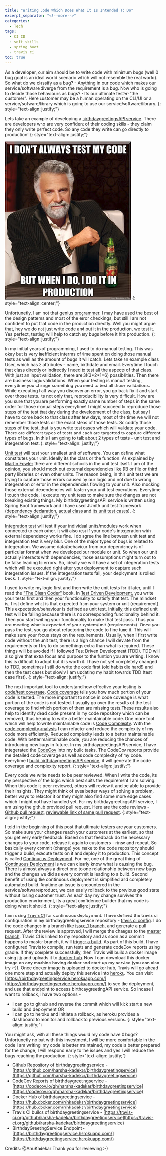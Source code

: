```yaml
---
title: "Writing Code Which Does What It Is Intended To Do"
excerpt_separator: "<!--more-->"
categories:
  - Tech
tags:
  - CI CD
  - soft skills
  - spring boot
  - travis ci
toc: true
---
```

As a developer, our aim should be to write code with minimum bugs (well 0 bug goal is an ideal world scenario which will not resemble the real world). So what do we classify as a bug? - Anything in our code which makes our service/software diverge from the requirement is a bug. Now who is going to decide those behaviours as bugs? - Its our ultimate tester-"the customer". Here customer may be a human operating on the CLI/UI or a service/sofware/library which is going to use our service/software/library. 
{: style="text-align: justify;"}

<!--more-->

Lets take an example of developing a [birthdaygreetingsAPI service](https://codingdojo.org/kata/birthday-greetings/). There are developers who are very confident of their coding skills - they claim they only write perfect code. So any code they write can go directly to production! 
{: style="text-align: justify;"}

![Test In Production](/assets/images/testInProduction.png)
{: style="text-align: center;"}

Unfortunetly, I am not that [genius programmer](https://www.youtube.com/watch?v=0SARbwvhupQ). I may have used the best of the design patterns and most of the error checkings, but still I am not confident to put that code in the production directly. Well you might argue that, hey we do not just write code and put it in the production, we test it. Yes perfect, testing will help to catch my bugs before it hits production.
{: style="text-align: justify;"}

In my initial years of programming, I used to do manual testing. This was okay but is very inefficient interms of time spent on doing those manual tests as well as the amount of bugs it will catch. Lets take an example class User, which has 3 attributes - name, birthdate and email. Everytime I touch that class directly or indirectly I need to test all the aspects of that class. With just an input validation, there are 3!(3\*2\*1=6) possibilities. Then there are business logic validations. When your testing is manual testing, everytime you change something you need to test all those validations. While executing half way you discover an error, you go back fix it and start over those tests. Its not only that, reproducibility is very difficult. How are you sure that you are performing exactly same number of steps in the same order for those manual steps everytime! I might succeed to reproduce those steps of the test that day during the development of the class, but say I have to come back to that class after few days, most of the time we will not remember those tests or the exact steps of those tests. So codify those steps of the test, that is you write test cases which will validate your code. There are different types of tests and each are targetted to capture different types of bugs. In this I am going to talk about 2 types of tests - unit test and integeration test.
{: style="text-align: justify;"}

[Unit test](https://martinfowler.com/bliki/UnitTest.html) will test your smallest unit of software. You can define what constitutes your unit. Ideally its the class or the function. As explained by [Martin Fowler](https://martinfowler.com/bliki/UnitTest.html) there are different schools in the unit test itself. I am of the opinion, you should mock out external dependencies like DB or file or third party libraries or even other units. The reason being, in this unit test we are trying to capture those errors caused by our logic and not due to wrong integeration or error in the dependencies flowing to your unit. Also mocking those external dependencies will fasten  your unit test executions. Everytime I touch the code, I execute my unit tests to make sure the changes are not breaking existing things. My birthdaygreetingsAPI service is written using Spring Boot framework and I have used JUnit5 unit test framework ([dependency declaration](https://github.com/harsha-kadekar/birthdaygreetingservice/blob/6ebf7e82d15e1b56d6144b46a216f7fba36a42c6/build.gradle#L21), [actual class](https://github.com/harsha-kadekar/birthdaygreetingservice/blob/master/src/main/java/com/anu/hkadekar/birthdaygreetingservice/model/User.java) and [its unit test cases](https://github.com/harsha-kadekar/birthdaygreetingservice/blob/master/src/test/java/com/anu/hkadekar/birthdaygreetingservice/model/UserTest.java)).
{: style="text-align: justify;"}

[Integration test](https://martinfowler.com/bliki/IntegrationTest.html) will test if your individual units/modules work when connected to each other. It will also test if your code's integeration with external dependency works fine. I do agree the line between unit test and integeration test is very blur. One of the major types of bugs is related to integeration. We assume data/behaviour from our dependency is of particular format when we developed our module or unit. So when our unit actually interacts with dependencies, those assumptions might turn out to be false leading to errors. So, ideally we will have a set of integeration tests which will be executed right after your deployment to capture such integeration issues. If the integeration tests fail, your deployment is rolled back.
{: style="text-align: justify;"}

I used to write my logic first and then write the unit tests for it later, until I read the ["The Clean Coder"](https://www.goodreads.com/book/show/10284614-the-clean-coder) book. In [Test Driven Development](https://martinfowler.com/bliki/TestDrivenDevelopment.html), you write your tests first and then your functionality to satisfy that test. The mindset is, first define what is that expected from your system or unit (requirement). This expectation/behaviour is defined as unit test. Initially, this defined unit test will be failing because there is no corresponding functionality behind it. Then you start writing your functionality to make that test pass. Thus you are meeting what is expected of your system/unit (requirements). Once you pass the test, you go about refactoring the code to fine tune it. This will make sure your focus stays on the requirements. Usually, when I first write code without the unit test, there is a high chance I will deviate from the requirements or I try to do somethings extra than what is required. These things will be avoided if I followed Test Driven Development (TDD). TDD will also give that extra focus and purpose to the funtion you are writing. I know this is difficult to adopt but it is worth it. I have not yet completely changed to TDD, sometimes I still do write the code first (old habits die hard!) and then the test cases but slowly I am updating my habit towards TDD (test case first).
{: style="text-align: justify;"}

The next important tool to understand how effective your testing is [code/test coverage](https://martinfowler.com/bliki/TestCoverage.html). [Code coverage](https://eldarion.com/blog/2017/07/13/5-reasons-you-should-care-about-code-coverage/) tells you how much portion of your code is tested. The more important to notice in code coverage is what portion of the code is not tested. I usually go over the results of the test coverage to find which portion of them are missing tests.These results also help to identify dead code present in my code repository which can be removed, thus helping to write a better maintainable code. One more tool which will help to write maintainable code is [Code Complexity](http://www.billharlan.com/pub/papers/Code_complexity.html). With the [code complexity analysis](https://www.alldaydevops.com/blog/why-complexity-matters) I can refactor and reduce the complexity of my code more efficiently. Reduced complexity leads to a better maintainable code. With better maintainable code, you are reducing the chances of introducing new bugs in future. In my birthdaygreetingsAPI service, I have integerated the [CodeCov](https://codecov.io/gh/harsha-kadekar/birthdaygreetingservice) into my build tasks. The CodeCov reports provide me detailed code coverage as well as code complexity of my code. Everytime I [build birthdaygreetingsAPI service](https://github.com/harsha-kadekar/birthdaygreetingservice/blob/master/build.gradle#L34), it will generate the code coverage and complexity report.
{: style="text-align: justify;"}

Every code we write needs to be peer reviewed. When I write the code, its my perspective of the logic which best suits the requirement I am solving. When this code is peer reviewed, others will review it and be able to provide their insights. They might think of even better ways of solving a problem, better ways to refactor it or they might also find some more edge cases which I might not have handled yet. For my birthdaygreetingsAPI service, I am using the github provided pull request. Here are the code reviews - [Github pull request](https://github.com/harsha-kadekar/birthdaygreetingservice/pull/3), [reviewable link of same pull request](https://reviewable.io/reviews/harsha-kadekar/birthdaygreetingservice/3).
{: style="text-align: justify;"}

I told in the beginning of this post that ultimate testers are your customers. So make sure your changes reach your customers at the earliest, so that you get very early feedback. Based on that feedback do the necessary changes to your code, release it again to customers - rinse and repeat. So basically every commit (change) you make to the code repository should trigger a build, execute tests on it and deploy it to production. This concept is called [Continuous Deployment](https://martinfowler.com/articles/continuousIntegration.html). For me, one of the great thing of [Continuous Deployment](https://www.atlassian.com/continuous-delivery/principles/continuous-integration-vs-delivery-vs-deployment) is we can clearly know what is causing the bug. There is almost always a direct one to one relationship between new  bugs and the changes we did as every commit is leading to a build. Second benefit of using the continuous deployment is simplified and completely automated build. Anytime an issue is encountered in the service/software/product, we can easily rollback to the previous good state without losing customer trust. As each day my change survives the production envrionment, its a great confidence builder that my code is doing what it should. 
{: style="text-align: justify;"}

I am using [Travis CI](https://travis-ci.org/) for continuous deployment. I have defined the travis ci configuration in my birthdaygreetingservice repository - [travis ci config](https://github.com/harsha-kadekar/birthdaygreetingservice/blob/master/.travis.yml). I do the code changes in a branch like [issue_1 branch](https://github.com/harsha-kadekar/birthdaygreetingservice/tree/issue_1), and generate a pull request. After the review is approved, I will merge the changes to the [master branch](https://github.com/harsha-kadekar/birthdaygreetingservice). Travis CI is linked to my repository and as soon as a commit happens to master branch, it will [trigger a build](https://travis-ci.org/github/harsha-kadekar/birthdaygreetingservice/builds/689917289). As part of this build, I have configured Travis to compile, run tests and generate codeCov reports using gradle. If they complete successfully, then Travis will build a docker image using [jib](https://cloud.google.com/blog/products/gcp/introducing-jib-build-java-docker-images-better) and uploads it to [docker hub](https://hub.docker.com/r/hkadekar/birthdaygreetingservice). Now I can download this docker image on any machine having docker and start up my service (you can also try :-)). Once docker image is uploaded to docker hub, Travis will go ahead one more step and actually deploy this service into [heroku](https://www.heroku.com/). You can visit [https://birthdaygreetingservice.herokuapp.com/](https://birthdaygreetingservice.herokuapp.com/) to see the deployment, and use that endpoint to access birthdaygreetingAPI service. So incase I want to rollback, I have two options - 
* I can go to github and reverse the commit which will kick start a new build and deployment OR
* I can go to heroku and initiate a rollback, as heroku provides a dashboard to monitor and rollback to previous versions.
{: style="text-align: justify;"}

You might ask, with all these things would my code have 0 bugs? Unfortunetly no but with this investment, I will be more comfortable in the code I am writing, my code is better maintained, my code is better prepared for the change, I will respond early to the issues and yes I will reduce the bugs reaching the production.
{: style="text-align: justify;"}


* Github Repository of birthdaygreetingservice - [https://github.com/harsha-kadekar/birthdaygreetingservice](https://github.com/harsha-kadekar/birthdaygreetingservice)
* CodeCov Reports of birthdaygreetingservice - [https://codecov.io/gh/harsha-kadekar/birthdaygreetingservice](https://codecov.io/gh/harsha-kadekar/birthdaygreetingservice)
* Docker Hub of birthdaygreetingservice - [https://hub.docker.com/r/hkadekar/birthdaygreetingservice](https://hub.docker.com/r/hkadekar/birthdaygreetingservice)
* Travis CI builds of birthdaygreetingservice - [https://travis-ci.org/github/harsha-kadekar/birthdaygreetingservice](https://travis-ci.org/github/harsha-kadekar/birthdaygreetingservice) 
* BirthdayGreetingService Endpoint - [https://birthdaygreetingservice.herokuapp.com/](https://birthdaygreetingservice.herokuapp.com/)

Credits: @AnuKadekar Thank you for reviewing :-)
